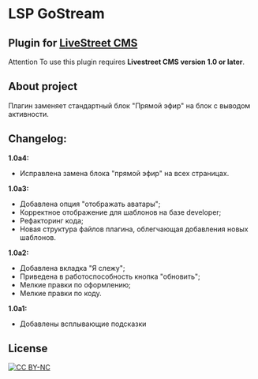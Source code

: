 LSP GoStream
============

Plugin for [LiveStreet CMS](http://livestreetcms.com/ "LiveStreet CMS")
-----------------------------------------------------------------------

Attention
To use this plugin requires **Livestreet CMS version 1.0 or later**.


About project
-------------
Плагин заменяет стандартный блок "Прямой эфир" на блок с выводом активности.

Changelog:
----------
**1.0a4:**
- Исправлена замена блока "прямой эфир" на всех страницах.

**1.0a3:**
- Добавлена опция "отображать аватары";
- Корректное отображение для шаблонов на базе developer;
- Рефакторинг кода;
- Новая структура файлов плагина, облегчающая добавления новых шаблонов.

**1.0a2:**
- Добавлена вкладка "Я слежу";
- Приведена в работоспособность кнопка "обновить";
- Мелкие правки по оформлению;
- Мелкие правки по коду.

**1.0a1:**
- Добавлены всплывающие подсказки


License
-------
[ ![CC BY-NC](http://i.creativecommons.org/l/by-nc/3.0/88x31.png "CC BY-NC") ](http://creativecommons.org/licenses/by-nc/3.0/ "CC BY-NC")
